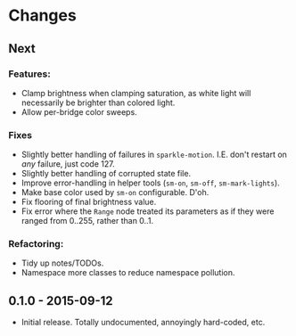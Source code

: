 # Changes

## Next

### Features:

* Clamp brightness when clamping saturation, as white light will necessarily be brighter than colored light.
* Allow per-bridge color sweeps.

### Fixes

* Slightly better handling of failures in `sparkle-motion`.  I.E. don't restart on *any* failure, just code 127.
* Slightly better handling of corrupted state file.
* Improve error-handling in helper tools (`sm-on`, `sm-off`, `sm-mark-lights`).
* Make base color used by `sm-on` configurable.  D'oh.
* Fix flooring of final brightness value.
* Fix error where the `Range` node treated its parameters as if they were ranged from 0..255, rather than 0..1.

### Refactoring:

* Tidy up notes/TODOs.
* Namespace more classes to reduce namespace pollution.


## 0.1.0 - 2015-09-12

* Initial release.  Totally undocumented, annoyingly hard-coded, etc.
